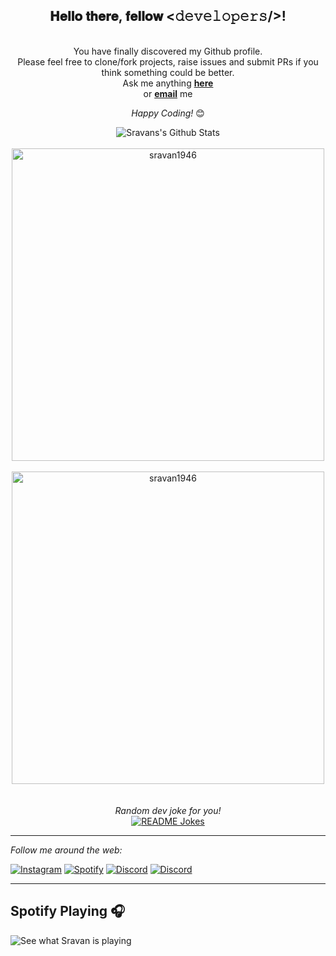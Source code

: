 <div align="center">
<h2> 𝐇𝐞𝐥𝐥𝐨 𝐭𝐡𝐞𝐫𝐞, 𝐟𝐞𝐥𝐥𝐨𝐰 <𝚍𝚎𝚟𝚎𝚕𝚘𝚙𝚎𝚛𝚜/>! 
</div>


<div align="center">
<br>
You have finally discovered my Github profile. <br>
Please feel free to clone/fork projects, raise issues and submit PRs if you think something could be better. <br>
Ask me anything <a href="https://instagram.com/sravan_krishna_c_m"><b>here</b></a><br>
or <a href="miniclip1956@gmail.com"><b>email</b></a> me

<i>Happy Coding!</i> 😊

</div>

<div align="center">

<img align="center" src="https://github-readme-stats.vercel.app/api?username=sravan1946&include_all_commits=true&count_private=true&show_icons=true&line_height=20&border_radius=10&hide_border=true&title_color=7A7ADB&icon_color=2234AE&text_color=D3D3D3&bg_color=0,000000,130F40" alt="Sravans's Github Stats">

</div>
<br>
<div align="center">

<img align="center" width=500 src="https://github-readme-stats.vercel.app/api/top-langs/?username=sravan1946&count_private=true&layout=compact&card_width=500&border_radius=10&hide_border=true&line_height=20&title_color=7A7ADB&icon_color=2234AE&text_color=D3D3D3&bg_color=0,000000,130F40" alt="sravan1946" />

</div>

</div>
<br>
<div align="center">

<img align="center" width=500 src="https://github-profile-trophy.vercel.app/?username=sravan1946&theme=algolia&no-bg=true&no-frame=true&column=-1&rank=-C" alt="sravan1946" />

</div>


</br>
</br>
<div align="center">
<i>Random dev joke for you!</i><br>
<a href="https://readme-jokes.vercel.app"><img align="center" src="https://readme-jokes.vercel.app/api" alt="README Jokes"></a>
</div>

---
<div>
<i>Follow me around the web:</i><br>

<a href="https://www.instagram.com/sravan_krishna_c_m" target="_blank"><img src="https://img.shields.io/badge/Instagram-E4405F?style=for-the-badge&logo=instagram&logoColor=white" alt="Instagram"></a>
<a href="https://open.spotify.com/user/kvxgshcxh7eatl0l5icngnw10" target="_blank"><img src="https://img.shields.io/badge/Spotify-1ED760?&style=for-the-badge&logo=spotify&logoColor=white" alt="Spotify"></a>
<a href="https://discord.gg/kzVGwvvZRk" target="_blank"><img src="https://img.shields.io/badge/Discord-7289DA?style=for-the-badge&logo=discord&logoColor=white" alt="Discord"></a>
<a href="mailto:miniclip1956@gmail.com" target="_blank"><img src="https://img.shields.io/badge/Gmail-D14836?style=for-the-badge&logo=gmail&logoColor=white" alt="Discord"></a>

</div>

-----
## Spotify Playing 🎧
![See what Sravan is playing](https://spotify-recently-played-readme.vercel.app/api?user=kvxgshcxh7eatl0l5icngnw10&width=700&count=10)
